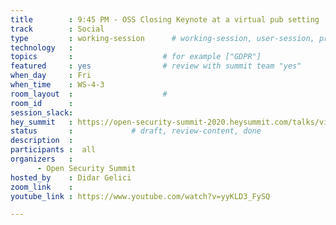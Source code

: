 ```yaml
---
title        : 9:45 PM - OSS Closing Keynote at a virtual pub setting
track        : Social
type         : working-session      # working-session, user-session, product-session
technology   :
topics       :                    # for example ["GDPR"]
featured     : yes                # review with summit team "yes"
when_day     : Fri
when_time    : WS-4-3
room_layout  :                    #
room_id      :
session_slack: 
hey_summit   : https://open-security-summit-2020.heysummit.com/talks/virtual-pub/
status       :             # draft, review-content, done
description  :
participants :  all
organizers   : 
      - Open Security Summit
hosted_by    : Didar Gelici
zoom_link    :
youtube_link : https://www.youtube.com/watch?v=yyKLD3_FySQ

---
```

